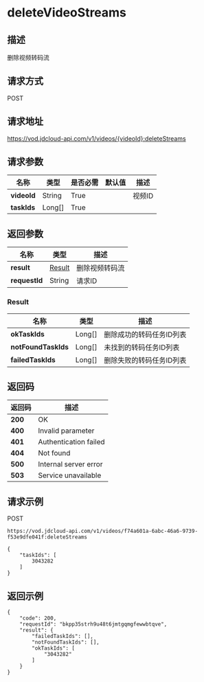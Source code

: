 # deleteVideoStreams


## 描述
删除视频转码流

## 请求方式
POST

## 请求地址
https://vod.jdcloud-api.com/v1/videos/{videoId}:deleteStreams


## 请求参数
|名称|类型|是否必需|默认值|描述|
|---|---|---|---|---|
|**videoId**|String|True| |视频ID|
|**taskIds**|Long[]|True| | |


## 返回参数
|名称|类型|描述|
|---|---|---|
|**result**|[Result](deletevideostreams#result)|删除视频转码流|
|**requestId**|String|请求ID|

### <div id="result">Result</div>
|名称|类型|描述|
|---|---|---|
|**okTaskIds**|Long[]|删除成功的转码任务ID列表|
|**notFoundTaskIds**|Long[]|未找到的转码任务ID列表|
|**failedTaskIds**|Long[]|删除失败的转码任务ID列表|

## 返回码
|返回码|描述|
|---|---|
|**200**|OK|
|**400**|Invalid parameter|
|**401**|Authentication failed|
|**404**|Not found|
|**500**|Internal server error|
|**503**|Service unavailable|

## 请求示例
POST
```
https://vod.jdcloud-api.com/v1/videos/f74a601a-6abc-46a6-9739-f53e9dfe041f:deleteStreams

```

```
{
    "taskIds": [
        3043282
    ]
}
```

## 返回示例
```
{
    "code": 200, 
    "requestId": "bkpp35strh9u48t6jmtgqmgfewwbtqve", 
    "result": {
        "failedTaskIds": [], 
        "notFoundTaskIds": [], 
        "okTaskIds": [
            "3043282"
        ]
    }
}
```
